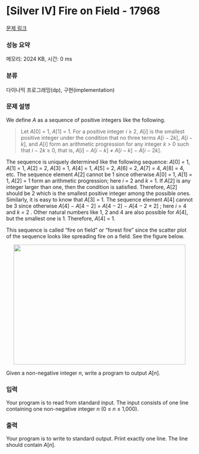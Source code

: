 # [Silver IV] Fire on Field - 17968 

[문제 링크](https://www.acmicpc.net/problem/17968) 

### 성능 요약

메모리: 2024 KB, 시간: 0 ms

### 분류

다이나믹 프로그래밍(dp), 구현(implementation)

### 문제 설명

<p>We define <em>A</em> as a sequence of positive integers like the following.</p>

<blockquote>
<p>Let <em>A</em>[0] = 1, <em>A</em>[1] = 1. For a positive integer <em>i</em> ≥ 2, <em>A</em>[<em>i</em>] is the smallest positive integer under the condition that no three terms <em>A</em>[<em>i</em> − 2<em>k</em>], <em>A</em>[<em>i</em> − <em>k</em>], and <em>A</em>[<em>i</em>] form an arithmetic progression for any integer <em>k</em> > 0 such that <em>i</em> − 2<em>k</em> ≥ 0, that is, <em>A</em>[<em>i</em>] − <em>A</em>[<em>i</em> − <em>k</em>] ≠ <em>A</em>[<em>i</em> − <em>k</em>] − <em>A</em>[<em>i</em> − 2<em>k</em>].</p>
</blockquote>

<p>The sequence is uniquely determined like the following sequence: <em>A</em>[0] = 1, <em>A</em>[1] = 1, <em>A</em>[2] = 2, <em>A</em>[3] = 1, <em>A</em>[4] = 1, <em>A</em>[5] = 2, <em>A</em>[6] = 2, <em>A</em>[7] = 4, <em>A</em>[8] = 4, etc. The sequence element <em>A</em>[2] cannot be 1 since otherwise <em>A</em>[0] = 1, <em>A</em>[1] = 1, <em>A</em>[2] = 1 form an arithmetic progression; here <em>i</em> = 2 and <em>k</em> = 1. If <em>A</em>[2] is any integer larger than one, then the condition is satisfied. Therefore, <em>A</em>[2] should be 2 which is the smallest positive integer among the possible ones. Similarly, it is easy to know that <em>A</em>[3] = 1. The sequence element <em>A</em>[4] cannot be 3 since otherwise <em>A</em>[4] − <em>A</em>[4 − 2] = <em>A</em>[4 − 2] − <em>A</em>[4 − 2 × 2] ; here <em>i</em> = 4 and <em>k</em> = 2 . Other natural numbers like 1, 2 and 4 are also possible for <em>A</em>[4], but the smallest one is 1. Therefore, <em>A</em>[4] = 1.</p>

<p>This sequence is called “fire on field” or “forest fire” since the scatter plot of the sequence looks like spreading fire on a field. See the figure below.</p>

<p style="text-align: center;"><img alt="" src="https://upload.acmicpc.net/54909aee-bd6b-4c80-899e-2b11fbc75251/-/preview/" style="width: 464px; height: 324px;"></p>

<p>Given a non-negative integer <em>n</em>, write a program to output <em>A</em>[<em>n</em>].</p>

### 입력 

 <p>Your program is to read from standard input. The input consists of one line containing one non-negative integer <em>n</em> (0 ≤ <em>n</em> ≤ 1,000).</p>

### 출력 

 <p>Your program is to write to standard output. Print exactly one line. The line should contain <em>A</em>[<em>n</em>].</p>

